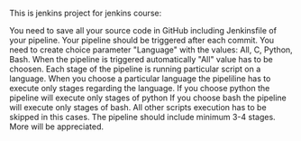 This is jenkins project for jenkins course:

You need to save all your source code in GitHub including Jenkinsfile of your pipeline.
Your pipeline should be triggered after each commit. 
You need to create choice parameter "Language" with the values: All, C, Python, Bash.
When the pipeline is triggered automatically "All" value has to be choosen.
Each stage of the pipeline is running particular script on a language.
When you choose a particular language the pipeliline has to execute only stages regarding the language.
If you choose python the pipeline will execute only stages of python
If you choose bash the pipeline will execute only stages of bash.
All other scripts execution has to be skipped in this cases.
The pipeline should include minimum 3-4 stages. More will be appreciated.